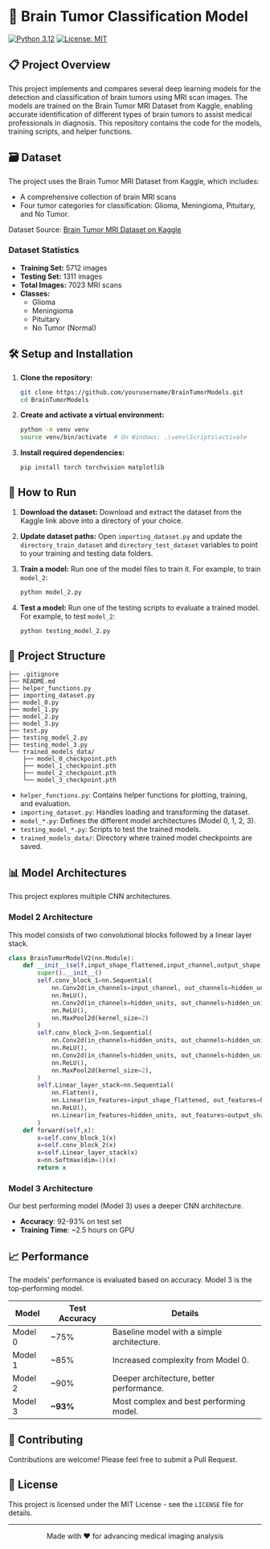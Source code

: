 # 🧠 Brain Tumor Classification Model

[![Python 3.12](https://img.shields.io/badge/Python-3.12-blue.svg)](https://www.python.org/downloads/release/python-3126/)
[![License: MIT](https://img.shields.io/badge/License-MIT-yellow.svg)](https://opensource.org/licenses/MIT)

## 📋 Project Overview

This project implements and compares several deep learning models for the detection and classification of brain tumors using MRI scan images. The models are trained on the Brain Tumor MRI Dataset from Kaggle, enabling accurate identification of different types of brain tumors to assist medical professionals in diagnosis. This repository contains the code for the models, training scripts, and helper functions.

## 🗃️ Dataset

The project uses the Brain Tumor MRI Dataset from Kaggle, which includes:
- A comprehensive collection of brain MRI scans
- Four tumor categories for classification: Glioma, Meningioma, Pituitary, and No Tumor.

Dataset Source: [Brain Tumor MRI Dataset on Kaggle](https://www.kaggle.com/datasets/masoudnickparvar/brain-tumor-mri-dataset)

### Dataset Statistics
- **Training Set:** 5712 images
- **Testing Set:** 1311 images
- **Total Images:** 7023 MRI scans
- **Classes:** 
  - Glioma
  - Meningioma
  - Pituitary
  - No Tumor (Normal)

## 🛠️ Setup and Installation

1.  **Clone the repository:**
    ```bash
    git clone https://github.com/yourusername/BrainTumorModels.git
    cd BrainTumorModels
    ```

2.  **Create and activate a virtual environment:**
    ```bash
    python -m venv venv
    source venv/bin/activate  # On Windows: .\venv\Scripts\activate
    ```

3.  **Install required dependencies:**
    ```bash
    pip install torch torchvision matplotlib
    ```

## 🚀 How to Run

1.  **Download the dataset:** Download and extract the dataset from the Kaggle link above into a directory of your choice.

2.  **Update dataset paths:** Open `importing_dataset.py` and update the `directory_train_dataset` and `directory_test_dataset` variables to point to your training and testing data folders.

3.  **Train a model:** Run one of the model files to train it. For example, to train `model_2`:
    ```bash
    python model_2.py
    ```

4.  **Test a model:** Run one of the testing scripts to evaluate a trained model. For example, to test `model_2`:
    ```bash
    python testing_model_2.py
    ```

## 📂 Project Structure

```
├── .gitignore
├── README.md
├── helper_functions.py
├── importing_dataset.py
├── model_0.py
├── model_1.py
├── model_2.py
├── model_3.py
├── test.py
├── testing_model_2.py
├── testing_model_3.py
└── trained_models_data/
    ├── model_0_checkpoint.pth
    ├── model_1_checkpoint.pth
    ├── model_2_checkpoint.pth
    └── model_3_checkpoint.pth
```

-   `helper_functions.py`: Contains helper functions for plotting, training, and evaluation.
-   `importing_dataset.py`: Handles loading and transforming the dataset.
-   `model_*.py`: Defines the different model architectures (Model 0, 1, 2, 3).
-   `testing_model_*.py`: Scripts to test the trained models.
-   `trained_models_data/`: Directory where trained model checkpoints are saved.

## 📊 Model Architectures

This project explores multiple CNN architectures.

### Model 2 Architecture

This model consists of two convolutional blocks followed by a linear layer stack.

```python
class BrainTumorModelV2(nn.Module):
    def __init__(self,input_shape_flattened,input_channel,output_shape,hidden_units):
        super().__init__()
        self.conv_block_1=nn.Sequential(
            nn.Conv2d(in_channels=input_channel, out_channels=hidden_units, kernel_size=3, stride=1, padding=1),
            nn.ReLU(),
            nn.Conv2d(in_channels=hidden_units, out_channels=hidden_units, kernel_size=3, stride=1, padding=1),
            nn.ReLU(),
            nn.MaxPool2d(kernel_size=2)
        )
        self.conv_block_2=nn.Sequential(
            nn.Conv2d(in_channels=hidden_units, out_channels=hidden_units, kernel_size=3, stride=1, padding=1),
            nn.ReLU(),
            nn.Conv2d(in_channels=hidden_units, out_channels=hidden_units, kernel_size=3, stride=1, padding=1),
            nn.ReLU(),
            nn.MaxPool2d(kernel_size=2),
        )
        self.Linear_layer_stack=nn.Sequential(
            nn.Flatten(),
            nn.Linear(in_features=input_shape_flattened, out_features=hidden_units),
            nn.ReLU(),
            nn.Linear(in_features=hidden_units, out_features=output_shape)
        )
    def forward(self,x):
        x=self.conv_block_1(x)
        x=self.conv_block_2(x)
        x=self.Linear_layer_stack(x)
        x=nn.Softmax(dim=1)(x)
        return x
```

### Model 3 Architecture

Our best performing model (Model 3) uses a deeper CNN architecture.

-   **Accuracy**: 92-93% on test set
-   **Training Time**: ~2.5 hours on GPU

## 📈 Performance

The models' performance is evaluated based on accuracy. Model 3 is the top-performing model.

| Model   | Test Accuracy | Details                               |
| ------- | ------------- | ------------------------------------- |
| Model 0 | ~75%          | Baseline model with a simple architecture. |
| Model 1 | ~85%          | Increased complexity from Model 0.    |
| Model 2 | ~90%          | Deeper architecture, better performance. |
| Model 3 | **~93%**      | Most complex and best performing model. |


## 🤝 Contributing

Contributions are welcome! Please feel free to submit a Pull Request.

## 📝 License

This project is licensed under the MIT License - see the `LICENSE` file for details.

---

<div align="center">
Made with ❤️ for advancing medical imaging analysis
</div>
